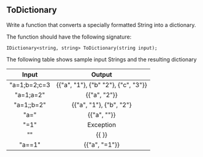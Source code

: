 ## ToDictionary

Write a function that converts a specially formatted String into a dictionary.

The function should have the following signature:

`IDictionary<string, string> ToDictionary(string input);`

The following table shows sample input Strings and the resulting dictionary

| Input             | Output                             |
| :----------------:|:----------------------------------:|
| "a=1;b=2;c=3      | {{"a", "1"}, {"b" "2"}, {"c", "3"}}|
| "a=1;a=2"         | {{"a", "2"}}                       |
| "a=1;;b=2"        | {{"a", "1"}, {"b", "2"}            |
| "a="              | {{"a", ""}}                        |
| "=1"              | Exception                          |
| ""                | {{ }}                              |
| "a==1"            | {{"a", "=1"}}                      |

